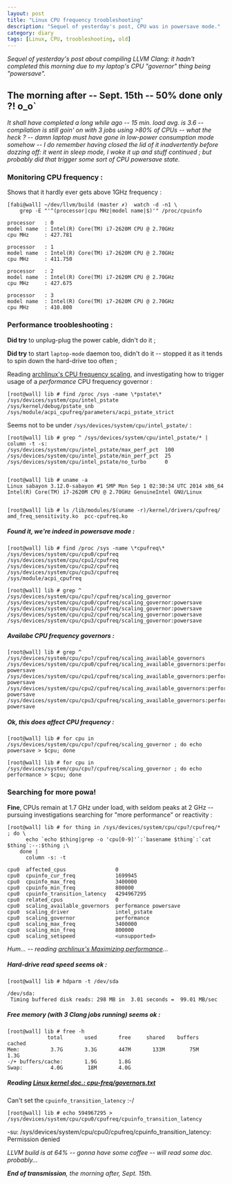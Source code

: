 ```yaml
---
layout: post
title: "Linux CPU frequency troobleshooting"
description: "Sequel of yesterday's post, CPU was in powersave mode."
category: diary
tags: [Linux, CPU, troobleshooting, old]
---
```


_Sequel of yesterday's post about compiling LLVM Clang: it hadn't completed this morning due to my laptop's CPU "governor" thing being "powersave"._

## The morning after -- Sept. 15th -- 50% done only ?! o\_o\`

_It shall have completed a long while ago -- 15 min. load avg. is 3.6 -- compilation is still goin' on with 3 jobs using >80% of CPUs -- what the heck ? -- damn laptop must have gone in low-power consumption mode somehow -- I do remember having closed the lid of it inadvertently before dozzing off: it went in sleep mode, I woke it up and stuff continued ; but probably did that trigger some sort of CPU powersave state._

### Monitoring CPU frequency :

Shows that it hardly ever gets above 1GHz frequency :

	[fabi@wall] ~/dev/llvm/build (master ✗)  watch -d -n1 \
	    grep -E "'^(processor|cpu MHz|model name|$)'" /proc/cpuinfo

	processor	: 0
	model name	: Intel(R) Core(TM) i7-2620M CPU @ 2.70GHz
	cpu MHz		: 427.781

	processor	: 1
	model name	: Intel(R) Core(TM) i7-2620M CPU @ 2.70GHz
	cpu MHz		: 411.750

	processor	: 2
	model name	: Intel(R) Core(TM) i7-2620M CPU @ 2.70GHz
	cpu MHz		: 427.675

	processor	: 3
	model name	: Intel(R) Core(TM) i7-2620M CPU @ 2.70GHz
	cpu MHz		: 410.800

### Performance troobleshooting :

**Did try** to unplug-plug the power cable, didn't do it ;

**Did try** to start `laptop-mode` daemon too, didn't do it -- stopped it as it tends to spin down the hard-drive too often ;

Reading [archlinux's CPU frequency scaling](https://wiki.archlinux.org/index.php/CPU_Frequency_Scaling#Scaling_governors), and investigating how to trigger usage of a _performance_ CPU frequency governor :

	[root@wall] lib # find /proc /sys -name \*pstate\*
	/sys/devices/system/cpu/intel_pstate
	/sys/kernel/debug/pstate_snb
	/sys/module/acpi_cpufreq/parameters/acpi_pstate_strict

Seems not to be under `/sys/devices/system/cpu/intel_pstate/` :

	[root@wall] lib # grep ^ /sys/devices/system/cpu/intel_pstate/* | column -t -s:
	/sys/devices/system/cpu/intel_pstate/max_perf_pct  100
	/sys/devices/system/cpu/intel_pstate/min_perf_pct  25
	/sys/devices/system/cpu/intel_pstate/no_turbo      0


	[root@wall] lib # uname -a
	Linux sabayon 3.12.0-sabayon #1 SMP Mon Sep 1 02:30:34 UTC 2014 x86_64 Intel(R) Core(TM) i7-2620M CPU @ 2.70GHz GenuineIntel GNU/Linux


	[root@wall] lib # ls /lib/modules/$(uname -r)/kernel/drivers/cpufreq/
	amd_freq_sensitivity.ko  pcc-cpufreq.ko

##### **Found it**, we're indeed in powersave mode :

	[root@wall] lib # find /proc /sys -name \*cpufreq\*
	/sys/devices/system/cpu/cpu0/cpufreq
	/sys/devices/system/cpu/cpu1/cpufreq
	/sys/devices/system/cpu/cpu2/cpufreq
	/sys/devices/system/cpu/cpu3/cpufreq
	/sys/module/acpi_cpufreq

	[root@wall] lib # grep ^ /sys/devices/system/cpu/cpu?/cpufreq/scaling_governor
	/sys/devices/system/cpu/cpu0/cpufreq/scaling_governor:powersave
	/sys/devices/system/cpu/cpu1/cpufreq/scaling_governor:powersave
	/sys/devices/system/cpu/cpu2/cpufreq/scaling_governor:powersave
	/sys/devices/system/cpu/cpu3/cpufreq/scaling_governor:powersave

##### Availabe CPU frequency governors :

	[root@wall] lib # grep ^ /sys/devices/system/cpu/cpu?/cpufreq/scaling_available_governors
	/sys/devices/system/cpu/cpu0/cpufreq/scaling_available_governors:performance powersave
	/sys/devices/system/cpu/cpu1/cpufreq/scaling_available_governors:performance powersave
	/sys/devices/system/cpu/cpu2/cpufreq/scaling_available_governors:performance powersave
	/sys/devices/system/cpu/cpu3/cpufreq/scaling_available_governors:performance powersave

##### **Ok**, this does affect CPU frequency :

	[root@wall] lib # for cpu in /sys/devices/system/cpu/cpu?/cpufreq/scaling_governor ; do echo powersave > $cpu; done

	[root@wall] lib # for cpu in /sys/devices/system/cpu/cpu?/cpufreq/scaling_governor ; do echo performance > $cpu; done

### Searching for more powa!

**Fine**, CPUs remain at 1.7 GHz under load, with seldom peaks at 2 GHz -- pursuing investigations searching for "more performance" or reactivity :

	[root@wall] lib # for thing in /sys/devices/system/cpu/cpu?/cpufreq/* ; do \
	      echo `echo $thing|grep -o 'cpu[0-9]'`:`basename $thing`:`cat $thing`:--:$thing ;\
	    done |
	      column -s: -t

	cpu0  affected_cpus                0
	cpu0  cpuinfo_cur_freq             1699945
	cpu0  cpuinfo_max_freq             3400000
	cpu0  cpuinfo_min_freq             800000
	cpu0  cpuinfo_transition_latency   4294967295
	cpu0  related_cpus                 0
	cpu0  scaling_available_governors  performance powersave
	cpu0  scaling_driver               intel_pstate
	cpu0  scaling_governor             performance
	cpu0  scaling_max_freq             3400000
	cpu0  scaling_min_freq             800000
	cpu0  scaling_setspeed             <unsupported>

_Hum... -- reading [archlinux's Maximizing performance](https://wiki.archlinux.org/index.php/Maximizing_Performance)..._

##### Hard-drive read speed seems **ok** :

	[root@wall] lib # hdparm -t /dev/sda

	/dev/sda:
	 Timing buffered disk reads: 298 MB in  3.01 seconds =  99.01 MB/sec

##### Free memory (with 3 Clang jobs running) seems **ok** :

	[root@wall] lib # free -h
	             total       used       free     shared    buffers     cached
	Mem:          3.7G       3.3G       447M       133M        75M       1.3G
	-/+ buffers/cache:       1.9G       1.8G
	Swap:         4.0G        18M       4.0G

##### Reading [Linux kernel doc.: cpu-freq/governors.txt](https://www.kernel.org/doc/Documentation/cpu-freq/governors.txt)

Can't set the `cpuinfo_transition_latency` :-/

	[root@wall] lib # echo 594967295 > /sys/devices/system/cpu/cpu0/cpufreq/cpuinfo_transition_latency
-su: /sys/devices/system/cpu/cpu0/cpufreq/cpuinfo_transition_latency: Permission denied


_LLVM build is at 64% -- gonna have some coffee -- will read some doc. probably..._

_**End of transmission**, the morning after, Sept. 15th._
